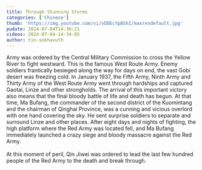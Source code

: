 ```yaml
---
title: Through Stunning Storms
categories: ['Chinese']
thumb: 'https://img.youtube.com/vi/vDDEcYpBShI/maxresdefault.jpg'
pudate: 2024-07-04T14:36:21
videos: 2024-07-04-14-34-05
author: tin-sokhavuth
---
```

Army was ordered by the Central Military Commission to cross the Yellow River to fight westward. This is the famous West Route Army. Enemy soldiers frantically besieged along the way for days on end, the vast Gobi desert was freezing cold. In January 1937, the Fifth Army, Ninth Army and Thirty Army of the West Route Army went through hardships and captured Gaotai, Linze and other strongholds. The arrival of this important victory also means that the final bloody battle of life and death has begun. At that time, Ma Bufang, the commander of the second district of the Kuomintang and the chairman of Qinghai Province, was a cunning and vicious overlord with one hand covering the sky. He sent surprise soldiers to separate and surround Linze and other places. After eight days and nights of fighting, the high platform where the Red Army was located fell, and Ma Bufang immediately launched a crazy siege and bloody massacre against the Red Army.
<br/><br/>
At this moment of peril, Qin Jiwei was ordered to lead the last few hundred people of the Red Army to the death and break through.